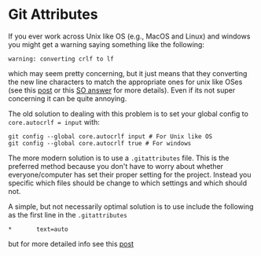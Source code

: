 # Git Attributes
If you ever work across Unix like OS (e.g., MacOS and Linux) and windows you might get a warning saying something like the following:

```
warning: converting crlf to lf 
```

which may seem pretty concerning, but it just means that they converting the new line characters to match the appropriate ones for unix like OSes (see this [post](https://adaptivepatchwork.com/2012/03/01/mind-the-end-of-your-line/#the-old-system) or this [SO answer](https://stackoverflow.com/q/3206843) for more details). Even if its not super concerning it can be quite annoying. 

The old solution to dealing with this problem is to set your global config to `core.autocrlf = input` with:

```
git config --global core.autocrlf input # For Unix like OS 
git config --global core.autocrlf true # For windows 
```

The more modern solution is to use a `.gitattributes` file. This is the preferred method because you don't have to worry about whether everyone/computer has set their proper setting for the project. Instead you specific which files should be change to which settings and which should not. 

A simple, but not necessarily optimal solution is to use include the following as the first line in the `.gitattributes`

```
*       text=auto
```

but for more detailed info see this [post](https://adaptivepatchwork.com/2012/03/01/mind-the-end-of-your-line/#the-new-system)

